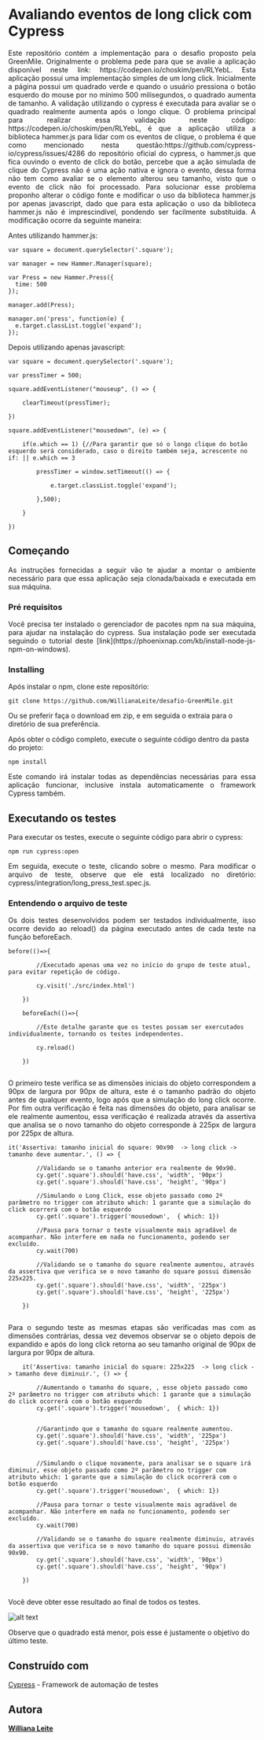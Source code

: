# Avaliando eventos de long click com Cypress

<p align="justify">
Este repositório contém a implementação para o desafio proposto pela GreenMile. Originalmente o problema pede para que se avalie a aplicação disponível neste link: https://codepen.io/choskim/pen/RLYebL. Esta aplicação possui uma implementação simples de um long click. Inicialmente a página possui um quadrado verde e quando o usuário pressiona o botão esquerdo do mouse por no mínimo 500 milisegundos, o quadrado aumenta de tamanho. A validação utilizando o cypress é executada para avaliar se o quadrado realmente aumenta após o longo clique. O problema principal para realizar essa validação neste código: https://codepen.io/choskim/pen/RLYebL, é que a aplicação utiliza a biblioteca hammer.js para lidar com os eventos de clique, o problema é que como mencionado nesta questão:https://github.com/cypress-io/cypress/issues/4286 do repositório oficial do cypress, o hammer.js que fica ouvindo o evento de click do botão, percebe que a ação simulada de clique do Cypress não é uma ação nativa e ignora o evento, dessa forma não tem como avaliar se o elemento alterou seu tamanho, visto que o evento de click não foi processado. Para solucionar esse problema proponho alterar o código fonte e modificar o uso da biblioteca hammer.js por apenas javascript, dado que para esta aplicação o uso da biblioteca hammer.js não é imprescindível, pondendo ser facilmente substituída. A modificação ocorre da seguinte maneira:
</p>

<p>Antes utilizando hammer.js:</p>

```
var square = document.querySelector('.square');

var manager = new Hammer.Manager(square);

var Press = new Hammer.Press({
  time: 500
});

manager.add(Press);

manager.on('press', function(e) {
  e.target.classList.toggle('expand');
});

```

Depois utilizando apenas javascript:

```
var square = document.querySelector('.square');

var pressTimer = 500;

square.addEventListener("mouseup", () => {
    
    clearTimeout(pressTimer);

})

square.addEventListener("mousedown", (e) => {

    if(e.which == 1) {//Para garantir que só o longo clique do botão esquerdo será considerado, caso o direito também seja, acrescente no if: || e.which == 3
    
        pressTimer = window.setTimeout(() => {

            e.target.classList.toggle('expand');
        
        },500);
    
    }

})

```


## Começando

<p align="justify">
As instruções fornecidas a seguir vão te ajudar a montar o ambiente necessário para que essa aplicação seja clonada/baixada e executada em sua máquina.
</p>

### Pré requisitos

<p align="justify">
Você precisa ter instalado o gerenciador de pacotes npm na sua máquina, para ajudar na instalação do cypress. Sua instalação pode ser executada seguindo o tutorial deste [link](https://phoenixnap.com/kb/install-node-js-npm-on-windows). 
</p>

### Installing

Após instalar o npm, clone este repositório:

```
git clone https://github.com/WillianaLeite/desafio-GreenMile.git

```
Ou se preferir faça o download em zip, e em seguida o extraia para o diretório de sua preferência.


Após obter o código completo, execute o seguinte código dentro da pasta do projeto:

```
npm install
```
<p align="justify">
Este comando irá instalar todas as dependências necessárias para essa aplicação funcionar, inclusive instala automaticamente o framework Cypress também. 
</p>

## Executando os testes

Para executar os testes, execute o seguinte código para abrir o cypress:

```
npm run cypress:open
```
<p align="justify">
Em seguida, execute o teste, clicando sobre o mesmo. Para modificar o arquivo de teste, observe que ele está localizado no diretório: cypress/integration/long_press_test.spec.js.
</p>

### Entendendo o arquivo de teste

<p align="justify">
Os dois testes desenvolvidos podem ser testados individualmente, isso ocorre devido ao reload() da página executado antes de cada teste na função beforeEach. 
</p>



```
before(()=>{

        //Executado apenas uma vez no início do grupo de teste atual, para evitar repetição de código.

        cy.visit('./src/index.html')

    })

    beforeEach(()=>{
        
        //Este detalhe garante que os testes possam ser exercutados individualmente, tornando os testes independentes.

        cy.reload()

    })
    

```
<p align="justify">
O primeiro teste verifica se as dimensões iniciais do objeto correspondem a 90px de largura por 90px de altura, este é o tamanho padrão do objeto antes de qualquer evento, logo após que a simulação do long click ocorre. Por fim outra verificação é feita nas dimensões do objeto, para analisar se ele realmente aumentou, essa verificação é realizada através da assertiva que analisa se o novo tamanho do objeto corresponde à 225px de largura por 225px de altura. 
</p>

```
it('Assertiva: tamanho inicial do square: 90x90  -> long click -> tamanho deve aumentar.', () => {
       
        //Validando se o tamanho anterior era realmente de 90x90. 
        cy.get('.square').should('have.css', 'width', '90px')
        cy.get('.square').should('have.css', 'height', '90px')
        
        //Simulando o Long Click, esse objeto passado como 2º parâmetro no trigger com atributo which: 1 garante que a simulação do click ocorrerá com o botão esquerdo
        cy.get('.square').trigger('mousedown',  { which: 1})
        
        //Pausa para tornar o teste visualmente mais agradável de acompanhar. Não interfere em nada no funcionamento, podendo ser excluído.
        cy.wait(700)
        
        //Validando se o tamanho do square realmente aumentou, através da assertiva que verifica se o novo tamanho do square possui dimensão 225x225.
        cy.get('.square').should('have.css', 'width', '225px')
        cy.get('.square').should('have.css', 'height', '225px')

    })
    
 ```

<p align="justify">
Para o segundo teste as mesmas etapas são verificadas mas com as dimensões contrárias, dessa vez devemos observar se o objeto depois de expandido e após do long click retorna ao seu tamanho original de 90px de largura por 90px de altura. 
</p>

```
    it('Assertiva: tamanho inicial do square: 225x225  -> long click -> tamanho deve diminuir.', () => {
        
        //Aumentando o tamanho do square, , esse objeto passado como 2º parâmetro no trigger com atributo which: 1 garante que a simulação do click ocorrerá com o botão esquerdo
        cy.get('.square').trigger('mousedown',  { which: 1})
        

        //Garantindo que o tamanho do square realmente aumentou.
        cy.get('.square').should('have.css', 'width', '225px')
        cy.get('.square').should('have.css', 'height', '225px')

        
        //Simulando o clique novamente, para analisar se o square irá diminuir, esse objeto passado como 2º parâmetro no trigger com atributo which: 1 garante que a simulação do click ocorrerá com o botão esquerdo 
        cy.get('.square').trigger('mousedown',  { which: 1})

        //Pausa para tornar o teste visualmente mais agradável de acompanhar. Não interfere em nada no funcionamento, podendo ser excluído.
        cy.wait(700)
        
        //Validando se o tamanho do square realmente diminuiu, através da assertiva que verifica se o novo tamanho do square possui dimensão 90x90.
        cy.get('.square').should('have.css', 'width', '90px')
        cy.get('.square').should('have.css', 'height', '90px')

    })   


```

Você deve obter esse resultado ao final de todos os testes. 

![alt text](https://github.com/WillianaLeite/desafio-GreenMile/blob/master/result_teste.PNG)


Observe que o quadrado está menor, pois esse é justamente o objetivo do último teste.


## Construído com

[Cypress](https://www.cypress.io/) - Framework de automação de testes

## Autora

[**Williana Leite**](https://github.com/WillianaLeite)

